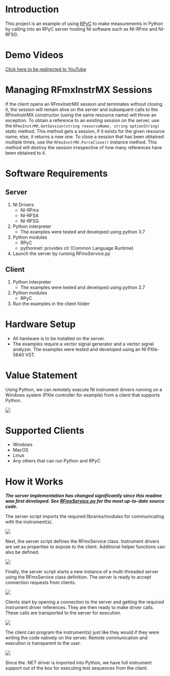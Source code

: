 # Introduction
This project is an example of using [RPyC](https://rpyc.readthedocs.io/en/latest/) to make measurements in Python by calling into an RPyC server hosting NI software such as NI-RFmx and NI-RFSG.

# Demo Videos
[Click here to be redirected to YouTube](https://www.youtube.com/playlist?list=PLbtY6u-1ausYmZ_Sl47s6N2L9jWG4_aEm)

# Managing RFmxInstrMX Sessions
If the client opens an RFmxInstrMX session and terminates without closing it,
the session will remain alive on the server and subsequent calls to the RFmxInstrMX constructor 
(using the same resource name) will throw an exception. To obtain a reference to an existing 
session on the server, use the `RFmxInstrMX.GetSession(string resourceName, string optionString)` 
static method. This method gets a session, if it exists for the given resource name; else, it returns
a new one. To close a session that has been obtained multiple times, use the 
`RFmxInstrMX.ForceClose()` instance method. This method will destroy the session irrespective of how 
many references have been obtained to it.

# Software Requirements
## Server
1. NI Drivers
    * NI-RFmx
    * NI-RFSA
    * NI-RFSG
2. Python interpreter
    * The examples were tested and developed using python 3.7
3. Python modules
    * RPyC
    * pythonnet: provides clr (Common Language Runtime)
4. Launch the server by running RFmxService.py

## Client
1. Python interpreter
    * The examples were tested and developed using python 3.7
2. Python modules
    * RPyC
3. Run the examples in the client folder

# Hardware Setup
* All hardware is to be installed on the server.
* The examples require a vector signal generator and a vector signal analyzer.  The examples were tested and developed using an NI PXIe-5840 VST.

# Value Statement
Using Python, we can remotely execute NI instrument drivers running on a Windows system (PXIe controller for example) from a client that supports Python.

![](doc/interoperability.PNG)

# Supported Clients
  * Windows
  * MacOS
  * Linux
  * Any others that can run Python and RPyC

# How it Works
***The server implementation has changed significantly since this readme was first developed.
See [RFmxService.py](RFmxService.py) for the most up-to-date source code.***

The server script imports the required libraries/modules for communicating with the instrument(s).

![](doc/service1.PNG)

Next, the server script defines the RFmxService class. Instrument drivers are set as properties to expose to the client. Additional helper functions can also be defined.

![](doc/service2.PNG)

Finally, the server script starts a new instance of a multi-threaded server using the RFmxService class definition. The server is ready to accept connection requests from clients.

![](doc/service3.PNG)

Clients start by opening a connection to the server and getting the required instrument driver references. They are then ready to make driver calls. These calls are transported to the server for execution.

![](doc/client1.PNG)

The client can program the instrument(s) just like they would if they were writing the code natively on the server. Remote communication and execution is transparent to the user.

![](doc/pythonvsnet.PNG)

Since the .NET driver is imported into Python, we have full instrument support out of the box for executing test sequences from the client.
